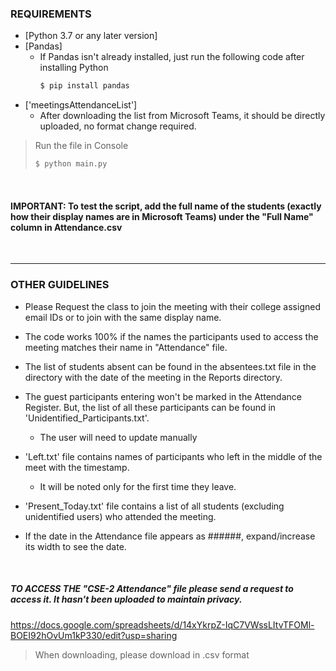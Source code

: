 ### REQUIREMENTS ###
- [Python 3.7 or any later version]
- [Pandas]
  - If Pandas isn't already installed, just run the following code after installing Python
    ```bash
    $ pip install pandas
    ```
- ['meetingsAttendanceList']
  - After downloading the list from Microsoft Teams, it should be directly uploaded, no format change required.
  
>Run the file in Console
> ```bash
> $ python main.py
> ```
<br/>

#### IMPORTANT: To test the script, add the full name of the students (exactly how their display names are in Microsoft Teams) under the "Full Name" column in Attendance.csv ####

<br/>

-----


### OTHER GUIDELINES ###
- Please Request the class to join the meeting with their college assigned email IDs or to join with the same display name.
- The code works 100% if the names the participants used to access the meeting matches their name in "Attendance" file.
- The list of students absent can be found in the absentees.txt file in the directory with the date of the meeting in the Reports directory.

- The guest participants entering won't be marked in the Attendance Register. But, the list of all these participants can be found in 'Unidentified_Participants.txt'.
  - The user will need to update manually
- 'Left.txt' file contains names of participants who left in the middle of the meet with the timestamp. 
  - It will be noted only for the first time they leave.
- 'Present_Today.txt' file contains a list of all students (excluding unidentified users) who attended the meeting.
- If the date in the Attendance file appears as ######, expand/increase its width to see the date.

<br/>

##### TO ACCESS THE "CSE-2 Attendance" file please send a request to access it. It hasn't been uploaded to maintain privacy. #####
https://docs.google.com/spreadsheets/d/14xYkrpZ-IqC7VWssLItvTFOMl-BOEI92hOvUm1kP330/edit?usp=sharing
>When downloading, please download in .csv format
